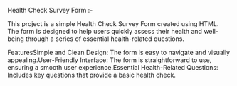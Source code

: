 Health Check Survey Form :-

This project is a simple Health Check Survey Form created using HTML. The form is designed to help users quickly assess their health and well-being through a series of essential health-related questions.

FeaturesSimple and Clean Design: 
The form is easy to navigate and visually appealing.User-Friendly Interface: The form is straightforward to use, ensuring a smooth user experience.Essential Health-Related Questions: Includes key questions that provide a basic health check.
